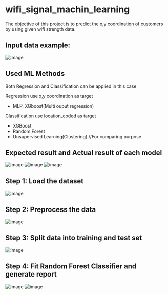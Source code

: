 # wifi_signal_machin_learning
The objective of this project is to predict the x,y coordination of customers by using given wifi strength data.

## Input data example:
![image](https://user-images.githubusercontent.com/40317107/139097424-0c5c1ec3-c945-4557-9fbc-9b4e179a70fe.png)

## Used ML Methods
Both Regression and Classification can be applied in this case

Regression use x,y coordination as target
- MLP, XGboost(Multi ouput regression)

Classification use location_coded as target
- XGBoost
- Random Forest
- Unsupervised Learning(Clustering) //For comparing purpose

## Expected result and Actual result of each model
![image](https://user-images.githubusercontent.com/40317107/139098832-c643df4f-8d8a-4351-b349-1313cff5f9fc.png)
![image](https://user-images.githubusercontent.com/40317107/139098884-3aeb8f52-8b65-4ea8-90a7-8a1aba6b10dd.png)
![image](https://user-images.githubusercontent.com/40317107/139098985-2868ce65-e144-414d-9b50-64fcdc32ab1e.png)
## Step 1: Load the dataset
![image](https://user-images.githubusercontent.com/40317107/139099709-f9a63f7b-3cb2-4117-8b10-446a938f89fc.png)
## Step 2: Preprocess the data
![image](https://user-images.githubusercontent.com/40317107/139099689-4dace1e0-1a1b-4130-87d8-2c36b8998587.png)
## Step 3: Split data into training and test set
![image](https://user-images.githubusercontent.com/40317107/139099241-f38ec6df-cd72-4600-933a-6b43af530d06.png)
## Step 4: Fit Random Forest Classifier and generate report
![image](https://user-images.githubusercontent.com/40317107/139099377-8f815992-26de-4f08-bdee-b2ee3cd23d9a.png)
![image](https://user-images.githubusercontent.com/40317107/139099619-6bc6efa7-a9ae-4523-a3d6-05e83a810b4e.png)
